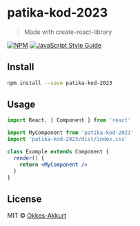 # patika-kod-2023

> Made with create-react-library

[![NPM](https://img.shields.io/npm/v/patika-kod-2023.svg)](https://www.npmjs.com/package/patika-kod-2023) [![JavaScript Style Guide](https://img.shields.io/badge/code_style-standard-brightgreen.svg)](https://standardjs.com)

## Install

```bash
npm install --save patika-kod-2023
```

## Usage

```jsx
import React, { Component } from 'react'

import MyComponent from 'patika-kod-2023'
import 'patika-kod-2023/dist/index.css'

class Example extends Component {
  render() {
    return <MyComponent />
  }
}
```

## License

MIT © [Okkes-Akkurt](https://github.com/Okkes-Akkurt)
